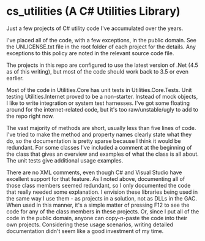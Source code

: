 cs_utilities (A C# Utilities Library)
============

Just a few projects of C# utility code I've accumulated over the years.

I've placed all of the code, with a few exceptions, in the public domain.  See the UNLICENSE.txt file in the root folder of each project for the details.  Any exceptions to this policy are noted in the relevant source code file.

The projects in this repo are configured to use the latest version of .Net (4.5 as of this writing), but most of the code should work back to 3.5 or even earlier.

Most of the code in Utilities.Core has unit tests in Utilities.Core.Tests.  Unit testing Utilities.Internet proved to be a non-starter.  Instead of mock objects, I like to write integration or system test harnesses.  I've got some floating around for the internet-related code, but it's too raw/unstable/ugly to add to the repo right now.

The vast majority of methods are short, usually less than five lines of code.  I've tried to make the method and property names clearly state what they do, so the documentation is pretty sparse because I think it would be redundant.  For some classes I've included a comment at the beginning of the class that gives an overview and examples of what the class is all about.  The unit tests give additional usage examples.

There are no XML comments, even though C# and Visual Studio have excellent support for that feature.  As I noted above, documenting all of those class members seemed redundant, so I only documented the code that really needed some explanation.  I envision these libraries being used in the same way I use them - as projects in a solution, not as DLLs in the GAC.  When used in this manner, it's a simple matter of pressing F12 to see the code for any of the class members in these projects.  Or, since I put all of the code in the public domain, anyone can copy-n-paste the code into their own projects.  Considering these usage scenarios, writing detailed documentation didn't seem like a good investment of my time.



